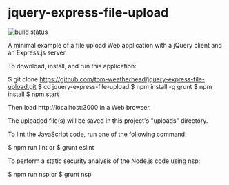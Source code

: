 # jquery-express-file-upload

[![build status](https://secure.travis-ci.org/tom-weatherhead/jquery-express-file-upload.svg)](http://travis-ci.org/tom-weatherhead/jquery-express-file-upload)

A minimal example of a file upload Web application with a jQuery client and an Express.js server.

To download, install, and run this application:

$ git clone https://github.com/tom-weatherhead/jquery-express-file-upload.git
$ cd jquery-express-file-upload
$ npm install -g grunt
$ npm install
$ npm start

Then load http://localhost:3000 in a Web browser.

The uploaded file(s) will be saved in this project's "uploads" directory.

To lint the JavaScript code, run one of the following command:

$ npm run lint
or
$ grunt eslint

To perform a static security analysis of the Node.js code using nsp:

$ npm run nsp
or
$ grunt nsp
